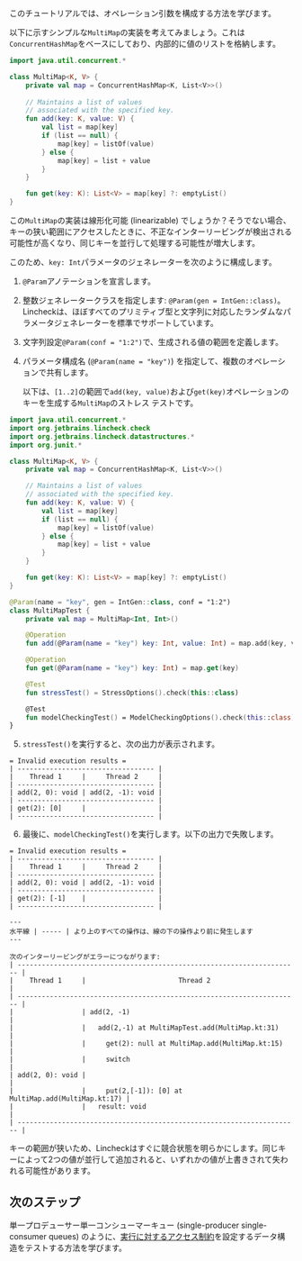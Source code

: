 [//]: # (title: オペレーション引数)

このチュートリアルでは、オペレーション引数を構成する方法を学びます。

以下に示すシンプルな`MultiMap`の実装を考えてみましょう。これは`ConcurrentHashMap`をベースにしており、内部的に値のリストを格納します。

```kotlin
import java.util.concurrent.*

class MultiMap<K, V> {
    private val map = ConcurrentHashMap<K, List<V>>()
   
    // Maintains a list of values 
    // associated with the specified key.
    fun add(key: K, value: V) {
        val list = map[key]
        if (list == null) {
            map[key] = listOf(value)
        } else {
            map[key] = list + value
        }
    }

    fun get(key: K): List<V> = map[key] ?: emptyList()
}
```

この`MultiMap`の実装は線形化可能 (linearizable) でしょうか？そうでない場合、キーの狭い範囲にアクセスしたときに、不正なインターリービングが検出される可能性が高くなり、同じキーを並行して処理する可能性が増大します。

このため、`key: Int`パラメータのジェネレーターを次のように構成します。

1.  `@Param`アノテーションを宣言します。
2.  整数ジェネレータークラスを指定します: `@Param(gen = IntGen::class)`。
    Lincheckは、ほぼすべてのプリミティブ型と文字列に対応したランダムなパラメータジェネレーターを標準でサポートしています。
3.  文字列設定`@Param(conf = "1:2")`で、生成される値の範囲を定義します。
4.  パラメータ構成名 (`@Param(name = "key")`) を指定して、複数のオペレーションで共有します。

    以下は、`[1..2]`の範囲で`add(key, value)`および`get(key)`オペレーションのキーを生成する`MultiMap`のストレス テストです。
    
   ```kotlin
   import java.util.concurrent.*
   import org.jetbrains.lincheck.check
   import org.jetbrains.lincheck.datastructures.*
   import org.junit.*
   
   class MultiMap<K, V> {
       private val map = ConcurrentHashMap<K, List<V>>()
   
       // Maintains a list of values 
       // associated with the specified key.
       fun add(key: K, value: V) {
           val list = map[key]
           if (list == null) {
               map[key] = listOf(value)
           } else {
               map[key] = list + value
           }
       }

       fun get(key: K): List<V> = map[key] ?: emptyList()
   }
   
   @Param(name = "key", gen = IntGen::class, conf = "1:2")
   class MultiMapTest {
       private val map = MultiMap<Int, Int>()
   
       @Operation
       fun add(@Param(name = "key") key: Int, value: Int) = map.add(key, value)
   
       @Operation
       fun get(@Param(name = "key") key: Int) = map.get(key)
   
       @Test
       fun stressTest() = StressOptions().check(this::class)
   
       @Test
       fun modelCheckingTest() = ModelCheckingOptions().check(this::class)
   }
   ```

5.  `stressTest()`を実行すると、次の出力が表示されます。

   ```text
   = Invalid execution results =
   | ---------------------------------- |
   |    Thread 1     |     Thread 2     |
   | ---------------------------------- |
   | add(2, 0): void | add(2, -1): void |
   | ---------------------------------- |
   | get(2): [0]     |                  |
   | ---------------------------------- |
   ```
   
6.  最後に、`modelCheckingTest()`を実行します。以下の出力で失敗します。

   ```text
   = Invalid execution results =
   | ---------------------------------- |
   |    Thread 1     |     Thread 2     |
   | ---------------------------------- |
   | add(2, 0): void | add(2, -1): void |
   | ---------------------------------- |
   | get(2): [-1]    |                  |
   | ---------------------------------- |
   
   ---
   水平線 | ----- | より上のすべての操作は、線の下の操作より前に発生します
   ---

   次のインターリービングがエラーにつながります:
   | ---------------------------------------------------------------------- |
   |    Thread 1     |                       Thread 2                       |
   | ---------------------------------------------------------------------- |
   |                 | add(2, -1)                                           |
   |                 |   add(2,-1) at MultiMapTest.add(MultiMap.kt:31)      |
   |                 |     get(2): null at MultiMap.add(MultiMap.kt:15)     |
   |                 |     switch                                           |
   | add(2, 0): void |                                                      |
   |                 |     put(2,[-1]): [0] at MultiMap.add(MultiMap.kt:17) |
   |                 |   result: void                                       |
   | ---------------------------------------------------------------------- |
   ```

キーの範囲が狭いため、Lincheckはすぐに競合状態を明らかにします。同じキーによって2つの値が並行して追加されると、いずれかの値が上書きされて失われる可能性があります。

## 次のステップ

単一プロデューサー単一コンシューマーキュー (single-producer single-consumer queues) のように、[実行に対するアクセス制約](constraints.md)を設定するデータ構造をテストする方法を学びます。